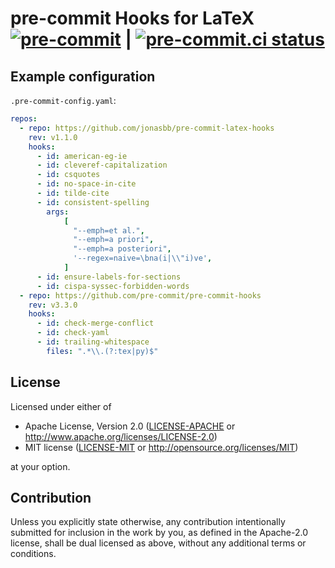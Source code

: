 # pre-commit Hooks for LaTeX [![pre-commit](https://img.shields.io/badge/pre--commit-enabled-brightgreen?logo=pre-commit&logoColor=white)](https://github.com/pre-commit/pre-commit) | [![pre-commit.ci status](https://results.pre-commit.ci/badge/github/jonasbb/pre-commit-latex-hooks/master.svg)](https://results.pre-commit.ci/latest/github/jonasbb/pre-commit-latex-hooks/master)

## Example configuration

`.pre-commit-config.yaml`:

```yaml
repos:
  - repo: https://github.com/jonasbb/pre-commit-latex-hooks
    rev: v1.1.0
    hooks:
      - id: american-eg-ie
      - id: cleveref-capitalization
      - id: csquotes
      - id: no-space-in-cite
      - id: tilde-cite
      - id: consistent-spelling
        args:
            [
              "--emph=et al.",
              "--emph=a priori",
              "--emph=a posteriori",
              '--regex=naive=\bna(i|\\"i)ve',
            ]
      - id: ensure-labels-for-sections
      - id: cispa-syssec-forbidden-words
  - repo: https://github.com/pre-commit/pre-commit-hooks
    rev: v3.3.0
    hooks:
      - id: check-merge-conflict
      - id: check-yaml
      - id: trailing-whitespace
        files: ".*\\.(?:tex|py)$"
```

## License

Licensed under either of

* Apache License, Version 2.0 ([LICENSE-APACHE](LICENSE-APACHE) or http://www.apache.org/licenses/LICENSE-2.0)
* MIT license ([LICENSE-MIT](LICENSE-MIT) or http://opensource.org/licenses/MIT)

at your option.

## Contribution

Unless you explicitly state otherwise, any contribution intentionally submitted
for inclusion in the work by you, as defined in the Apache-2.0 license, shall
be dual licensed as above, without any additional terms or conditions.
